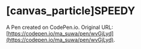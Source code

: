 # [canvas_particle]SPEEDY

A Pen created on CodePen.io. Original URL: [https://codepen.io/ma_suwa/pen/wvGjLyd](https://codepen.io/ma_suwa/pen/wvGjLyd).


